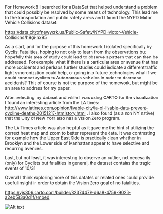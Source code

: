 For Homework 8 I searched for a DataSet that helped understand a problem that could possibly be resolved by some means of technology. This lead me to the transportation and public safety areas and I found the NYPD Motor Vehicle Collisions dataset:

https://data.cityofnewyork.us/Public-Safety/NYPD-Motor-Vehicle-Collisions/h9gi-nx95

As a start, and for the purpose of this homework I isolated specifically by Cyclist Fatalities, hoping to not only to learn from the observations but hopefully this area of study could lead to observe a pattern that can then be addressed. For example, what if there is a particular area or avenue that has more accidents and perhaps further studies could indicate a different traffic light syncronization could help, or going into future technologies what if we could connect cyclists to Autonomous vehicles in order to decrease accidents?   This of course is not the purpose of the homework, but might be an area to address for my paper. 

After selecting my dataset and while I was using CARTO for the visualization I found an interesting article from the LA times: 
http://www.latimes.com/opinion/livable-city/la-ol-livable-data-prevent-cycling-deaths-20151217-htmlstory.html .  I also found (as a non NY native) that the City of New York also has a Vision Zero program.   

The LA Times article was also helpful as it gave me the hint of utilizing the correct heat map and zoom to better represent the data. It was contrasting for example how the Upper East Side is practically clean whether in Brooklyn and the Lower side of Manhattan appear to have selective and recurring avenues. 

Last, but not least, it was interesting to observe an outlier, not necesarily (only) for Cyclists but fatalities in general, the dataset contains the tragic events of 10/31. 

Overall I think exploring more of this datates or related ones could provide useful insight in order to obtain the Vision Zero goal of no fatalities. 



https://vjs306.carto.com/builder/82374479-d6a8-4759-9026-a2eb583a0d1f/embed


![Alt text](Cyclist_Fatalities_View.png)



